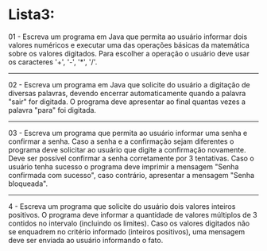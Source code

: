 # Lista3:

01 - Escreva um programa em Java que permita ao usuário informar dois valores numéricos e executar uma das operações básicas da matemática sobre os valores digitados. Para escolher a operação o usuário deve usar os caracteres '+', '-', '*', '/'.

---

02 - Escreva um programa em Java que solicite do usuário a digitação de diversas palavras, devendo encerrar automaticamente quando a palavra "sair" for digitada. O programa deve apresentar ao final quantas vezes a palavra "para" foi digitada.

---

03 - Escreva um programa que permita ao usuário informar uma senha e confirmar a senha. Caso a senha e a confirmação sejam diferentes o programa deve solicitar ao usuário que digite a confirmação novamente. Deve ser possível confirmar a senha corretamente por 3 tentativas. Caso o usuário tenha sucesso o programa deve imprimir a mensagem "Senha confirmada com sucesso", caso contrário, apresentar a mensagem "Senha bloqueada".

---

4 - Escreva um programa que solicite do usuário dois valores inteiros positivos. O programa deve informar a quantidade de valores múltiplos de 3 contidos no intervalo (incluindo os limites). Caso os valores digitados não se enquadrem no critério informado (inteiros positivos), uma mensagem deve ser enviada ao usuário informando o fato. 